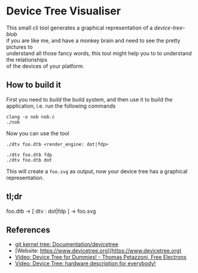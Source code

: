# Device Tree Visualiser

This small cli tool generates a graphical representation of a *device-tree-blob*\
if you are like me, and have a monkey brain and need to see the pretty pictures to\
understand all those fancy words, this tool might help you to to understand the relationships\
of the devices of your platform.

## How to build it

First you need to *build* the build system, and then use it to build the application, i.e. run the following commands

```shell
clang -o nob nob.c
./nob
```

Now you can use the tool

```shell
./dtv foo.dtb <render_engine: dot|fdp>

./dtv foo.dtb fdp
./dtv foo.dtb dot
```

This will create a `foo.svg` as output, now your device tree has a graphical representation.

## tl;dr

foo.dtb -> [ dtv : dot|fdp ] -> foo.svg

## References

- [git kernel tree: Documentation/devicetree](https://web.git.kernel.org/pub/scm/linux/kernel/git/torvalds/linux.git/tree/Documentation/devicetree)
- [Website: https://www.devicetree.org](https://www.devicetree.org)
- [Video: Device Tree for Dummies! - Thomas Petazzoni, Free Electrons](https://youtu.be/m_NyYEBxfn8?si=gxfQnGGdv6R7iz1e)
- [Video: Device Tree: hardware description for everybody!](https://youtu.be/Nz6aBffv-Ek?si=vWhUn6WJIg9Tt-xT)
